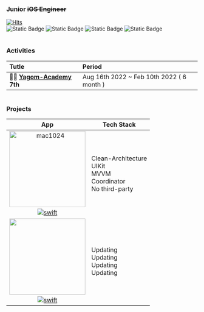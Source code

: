### Junior ~~iOS Engineer~~ 
[![Hits](https://hits.seeyoufarm.com/api/count/incr/badge.svg?url=https%3A%2F%2Fgithub.com%2Fyjjem&count_bg=%2379C83D&title_bg=%23555555&icon=&icon_color=%23E7E7E7&title=hits&edge_flat=false)](https://hits.seeyoufarm.com) </br>
![Static Badge](https://img.shields.io/badge/Swift-%23f05139) ![Static Badge](https://img.shields.io/badge/UIKit-%23325aa8) ![Static Badge](https://img.shields.io/badge/RxSwift-%23ff4db3) ![Static Badge](https://img.shields.io/badge/Clean_Architecture-%234dff53) 

#
### Activities
|Tutle|Period |
|:---|:---|
|**🐻‍❄️ [Yagom-Academy](https://github.com/yagom-academy) 7th**| Aug 16th 2022 ~ Feb 10th 2022 ( 6 month )

#

### Projects

| App                                                                                                                                                                                                                                        | Tech Stack |
|:------------------------------------------------------------------------------------------------------------------------------------------------------------------------------------------------------------------------------------------: | -------- |
| <a href="https://github.com/yjjem/PexelsWiki"> <img width="200" alt="mac1024" src="https://github.com/user-attachments/assets/f2267bec-842a-4b11-90d3-115bc03e6b00"><a/> </br> <a href='https://github.com/yjjem/PexelsWiki' target="_blank"><img alt='swift' src='https://img.shields.io/badge/Open_Repository-100000?style=flat&logo=swift&logoColor=white&labelColor=0B87FF&color=0B87FF'/></a> </br>    | Clean-Architecture </br> UIKit </br> MVVM </br> Coordinator </br> No third-party | 
| <a href="https://github.com/yjjem/PexelsWiki"> <img src="https://user-images.githubusercontent.com/88357373/236659649-c7d0a639-b792-4d78-99c0-9fdce3fbdbf2.png" width="200" height="200"/><a/></br> <a href='https://github.com/yjjem/PexelsWiki' target="_blank"><img alt='swift' src='https://img.shields.io/badge/Open_Repository-100000?style=flat&logo=swift&logoColor=white&labelColor=0B87FF&color=0B87FF'/></a> | Updating </br> Updating </br> Updating </br> Updating |
